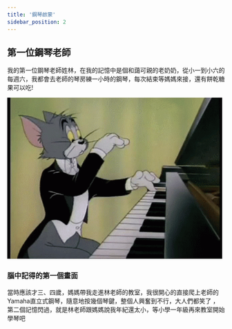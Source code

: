 ```yaml
---
title: '鋼琴啟蒙'
sidebar_position: 2
---
```

## 第一位鋼琴老師

我的第一位鋼琴老師姓林，在我的記憶中是個和藹可親的老奶奶，從小一到小六的每週六，我都會去老師的琴房練一小時的鋼琴，每次結束等媽媽來接，還有餅乾糖果可以吃!

![piano](./img/img.png)

### 腦中記得的第一個畫面

當時應該才三、四歲，媽媽帶我走進林老師的教室，我很開心的直接爬上老師的Yamaha直立式鋼琴，隨意地按幾個琴鍵，整個人興奮到不行，大人們都笑了
，第二個記憶閃過，就是林老師跟媽媽說我年紀還太小，等小學一年級再來教室開始學琴吧